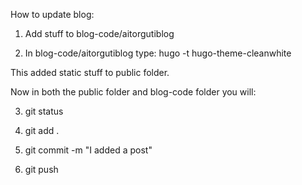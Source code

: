 How to update blog:

1. Add stuff to blog-code/aitorgutiblog

2. In blog-code/aitorgutiblog type: hugo -t hugo-theme-cleanwhite

This added static stuff to public folder.

Now in both the public folder and blog-code folder you will:

3. git status

4. git add .

5. git commit -m "I added a post"

6. git push
